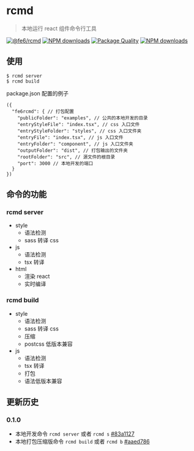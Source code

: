 # rcmd

> 本地运行 react 组件命令行工具

[![@fe6/rcmd](https://img.shields.io/npm/v/@fe6/rcmd.svg?style=flat-square)](https://www.npmjs.org/package/@fe6/rcmd)
[![NPM downloads](http://img.shields.io/npm/dm/@fe6/rcmd.svg?style=flat-square)](https://npmjs.org/package/@fe6/rcmd)
[![Package Quality](http://npm.packagequality.com/shield/@fe6/rcmd.svg)](http://packagequality.com/#?package=@fe6/rcmd)
[![NPM downloads](https://img.shields.io/npm/dt/@fe6/rcmd.svg?style=flat-square)](https://npmjs.org/package/@fe6/rcmd)

## 使用

```
$ rcmd server
$ rcmd build
```

package.json 配置的例子

```
({
  "fe6rcmd": { // 打包配置
    "publicFolder": "examples", // 公共的本地开发的目录
    "entryStyleFile": "index.tsx", // css 入口文件
    "entryStyleFolder": "styles", // css 入口文件夹
    "entryFile": "index.tsx", // js 入口文件
    "entryFolder": "component", // js 入口文件夹
    "outputFolder": "dist", // 打包输出的文件夹
    "rootFolder": "src", // 源文件的根目录
    "port": 3000 // 本地开发的端口
  }
})
```

## 命令的功能

### rcmd server
  - style
    - 语法检测
    - sass 转译 css
  - js
    - 语法检测
    - tsx 转译
  - html
    - 渲染 react
    - 实时编译

### rcmd build
  - style
    - 语法检测
    - sass 转译 css
    - 压缩
    - postcss 低版本兼容
  - js
    - 语法检测
    - tsx 转译
    - 打包
    - 语法低版本兼容

## 更新历史

### 0.1.0
   - 本地开发命令 `rcmd server` 或者 `rcmd s` [#83a1127](https://github.com/fe6/rcmd/commit/496c11073c665811543d1c709bc56df621ce1982)
   - 本地打包压缩版命令 `rcmd build` 或者 `rcmd b` [#aaed786](https://github.com/fe6/rcmd/commit/aaed7861872c4b10359c41d95c3f60dca4175adb)
